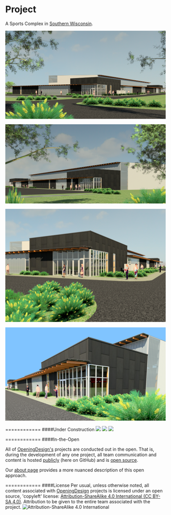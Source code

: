 Project
==============

A Sports Complex in [Southern Wisconsin](https://www.google.com/maps/place/43%C2%B000'28.7%22N+88%C2%B049'33.6%22W/@43.007976,-88.825994,398m/data=!3m2!1e3!4b1!4m2!3m1!1s0x0:0x0).

![](https://raw.githubusercontent.com/OpeningDesign/Sports_Complex/master/Transfer/20150903%20-%20renderings/Clinic%20Entrance%20-%20Overall.png)

![](https://raw.githubusercontent.com/OpeningDesign/Sports_Complex/master/Transfer/20150903%20-%20renderings/Xcel%20Entrance%20-%20Overall.png)

![](https://raw.githubusercontent.com/OpeningDesign/Sports_Complex/master/Transfer/20150903%20-%20renderings/Clinic%20Entrance.png)

![](https://raw.githubusercontent.com/OpeningDesign/Sports_Complex/master/Transfer/20150903%20-%20renderings/Xcel%20Entrance.png)

============
####Under Construction
![](https://scontent-ord1-1.xx.fbcdn.net/t31.0-8/13040858_10154085843903328_4563028547020786209_o.jpg)
![](https://scontent-ord1-1.xx.fbcdn.net/t31.0-8/13064573_10154085843968328_1150227594907310025_o.jpg)
![](https://scontent-ord1-1.xx.fbcdn.net/t31.0-8/13041051_10154085844728328_3133917730909648202_o.jpg)

============
####In-the-Open

All of [OpeningDesign's](http://openingdesign.com/) projects are conducted out in the open.  That is, during the development of any one project, all team communication and content is hosted [publicly](https://github.com/OpeningDesign) (here on GitHub) and is <a href="#license">open source</a>.

Our [about page](http://openingdesign.com/about/) provides a more nuanced description of this open approach.

============
####License
Per usual, unless otherwise noted, all content associated with [OpeningDesign](http://openingdesign.com) projects is licensed under an open source, 'copyleft' license: 
[Attribution-ShareAlike 4.0 International (CC BY-SA 4.0)](https://creativecommons.org/licenses/by-sa/4.0/).  Attribution to be given to the entire team associated with the project.
![Attribution-ShareAlike 4.0 International](http://i.creativecommons.org/l/by-sa/3.0/88x31.png)

